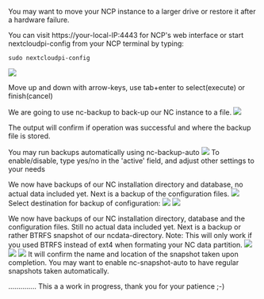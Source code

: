 You may want to move your NCP instance to a larger drive or restore it after a hardware failure.

You can visit https://your-local-IP:4443 for NCP's web interface or start nextcloudpi-config from your NCP terminal by typing:

`sudo nextcloudpi-config`

![ ](https://user-images.githubusercontent.com/8775469/34511790-5bedb6f4-f05e-11e7-9d60-bba86e2c2166.png)

Move up and down with arrow-keys, use tab+enter to select(execute) or finish(cancel)

We are going to use nc-backup to back-up our NC instance to a file.
![](https://user-images.githubusercontent.com/8775469/34511800-664637ac-f05e-11e7-995c-f23e05d143ed.png)

The output will confirm if operation was successful and where the backup file is stored.

You may run backups automatically using nc-backup-auto
![](https://user-images.githubusercontent.com/8775469/34511804-692730ac-f05e-11e7-9ab0-f0ad3500d4df.png)
To enable/disable, type yes/no in the 'active' field, and adjust other settings to your needs 

We now have backups of our NC installation directory and database, no actual data included yet. Next is a backup of the configuration files.
![](https://user-images.githubusercontent.com/8775469/34511805-6b475358-f05e-11e7-84a8-bb9b48995efd.png) 
Select destination for backup of configuration:
![](https://user-images.githubusercontent.com/8775469/34511811-72e6c85a-f05e-11e7-803f-bf306a539cf6.png)
![](https://user-images.githubusercontent.com/8775469/34511813-74e6f3aa-f05e-11e7-9b41-40f9535606a9.png)

We now have backups of our NC installation directory, database and the configuration files. 
Still no actual data included yet. Next is a backup or rather BTRFS snapshot of our ncdata-directory.
Note: This will only work if you used BTRFS instead of ext4 when formating your NC data partition.
![](https://user-images.githubusercontent.com/8775469/34511814-776e2dfa-f05e-11e7-8b42-fc4ed7a777df.png) 
![](https://user-images.githubusercontent.com/8775469/34511817-7a0bae8e-f05e-11e7-86fa-9866889b36c4.png)
![](https://user-images.githubusercontent.com/8775469/34511818-7c1d397c-f05e-11e7-86bc-88d5e3f4fc3c.png)
It will confirm the name and location of the snapshot taken upon completion.
You may want to enable nc-snapshot-auto to have regular snapshots taken automatically.

..............
This a a work in progress, thank you for your patience ;-)